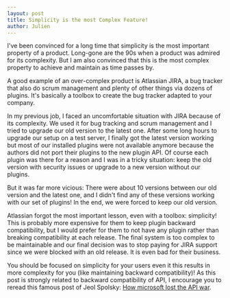 ```yaml
---
layout: post
title: Simplicity is the most Complex Feature!
author: Julien
---
```


I've been convinced for a long time that simplicity is the most important
property of a product. Long-gone are the 90s when a product was admired for
its complexity. But I am also convinced that this is the most complex property
to achieve and maintain as time passes by.

A good example of an over-complex product is Atlassian JIRA, a bug tracker
that also do scrum management and plenty of other things via dozens of
plugins. It's basically a toolbox to create the bug tracker adapted to your
company.

In my previous job, I faced an uncomfortable situation with JIRA because of
its complexity. We used it for bug tracking and scrum management and I tried
to upgrade our old version to the latest one. After some long hours to upgrade
our setup on a test server, I finally got the latest version working but most
of our installed plugins were not available anymore because the authors did
not port their plugins to the new plugin API. Of course each plugin was there
for a reason and I was in a tricky situation: keep the old version with
security issues or upgrade to a new version without our plugins.

But it was far more vicious: There were about 10 versions between our old
version and the latest one, and I didn't find any of these versions working
with our set of plugins! In the end, we were forced to keep our old version.

Atlassian forgot the most important lesson, even with a toolbox: simplicity!
This is probably more expensive for them to keep plugin backward
compatibility, but I would prefer for them to not have any plugin rather than
breaking compatibility at each release. The final system is too complex to be
maintainable and our final decision was to stop paying for JIRA support since
we were blocked with an old release. It is even bad for their business.

You should be focused on simplicity for your users even it this results in
more complexity for you (like maintaining backward compatibility)! As this
post is strongly related to backward compatibility of API, I encourage you to
reread this famous post of Jeol Spolsky: [How microsoft lost the API
war][1].


[1]: http://www.joelonsoftware.com/articles/APIWar.html

